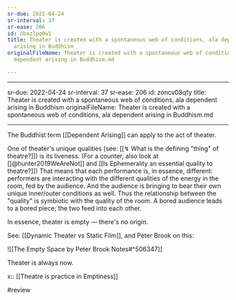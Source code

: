 ```yaml
---
sr-due: 2022-04-24
sr-interval: 37
sr-ease: 206
id: nbazlpq0w1
title: Theater is created with a spontaneous web of conditions, ala dependent
  arising in Buddhism
originalFileName: Theater is created with a spontaneous web of conditions, ala
  dependent arising in Buddhism.md

---
```


---
sr-due: 2022-04-24
sr-interval: 37
sr-ease: 206
id: zoncv08qfy
title: Theater is created with a spontaneous web of conditions, ala dependent
  arising in Buddhism
originalFileName: Theater is created with a spontaneous web of conditions, ala
  dependent arising in Buddhism.md

---

The Buddhist term [[Dependent Arising]] can apply to the act of theater.

One of theater's unique qualities (see: [[↯ What is the defining "thing" of theatre?]]) is its liveness. (For a counter, also look at [[@hunter2019WeAreNot]] and [[Is Ephemerality an essential quality to theatre?]]) That means that each performance is, in essence, different: performers are interacting with the different qualities of the energy in the room, fed by the audience. And the audience is bringing to bear their own unique inner/outer conditions as well. Thus the relationship between the "quality" is symbiotic with the quality of the room. A bored audience leads to a bored piece; the two feed into each other.

In essence, theater is empty — there's no origin.

See: [[Dynamic Theater vs Static Film]], and Peter Brook on this:

![[The Empty Space by Peter Brook Notes#^506347]]

Theater is always now.

x:: [[Theatre is practice in Emptiness]]

#review
